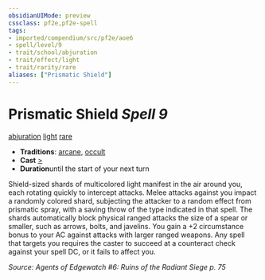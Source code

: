 ```yaml
---
obsidianUIMode: preview
cssclass: pf2e,pf2e-spell
tags:
- imported/compendium/src/pf2e/aoe6
- spell/level/9
- trait/school/abjuration
- trait/effect/light
- trait/rarity/rare
aliases: ["Prismatic Shield"]
---
```

# Prismatic Shield *Spell 9*   
[abjuration](abjuration.md)  [light](rules/traits/light.md)  [rare](rare.md)  

- **Traditions**: [arcane](arcane.md), [occult](occult.md)
- **Cast** [>](chapter-9-playing-the-game.md#Actions "Single Action") 
- **Duration**until the start of your next turn

Shield-sized shards of multicolored light manifest in the air around you, each rotating quickly to intercept attacks. Melee attacks against you impact a randomly colored shard, subjecting the attacker to a random effect from prismatic spray, with a saving throw of the type indicated in that spell. The shards automatically block physical ranged attacks the size of a spear or smaller, such as arrows, bolts, and javelins. You gain a +2 circumstance bonus to your AC against attacks with larger ranged weapons. Any spell that targets you requires the caster to succeed at a counteract check against your spell DC, or it fails to affect you.

*Source: Agents of Edgewatch #6: Ruins of the Radiant Siege p. 75*
